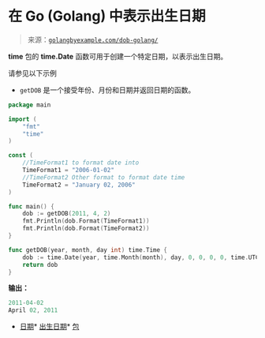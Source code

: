 <!--yml

类别：未分类

日期：2024-10-13 06:07:33

-->

# 在 Go (Golang) 中表示出生日期

> 来源：[`golangbyexample.com/dob-golang/`](https://golangbyexample.com/dob-golang/)

**time** 包的 **time.Date** 函数可用于创建一个特定日期，以表示出生日期。

请参见以下示例

+   `getDOB` 是一个接受年份、月份和日期并返回日期的函数。

```go
package main

import (
    "fmt"
    "time"
)

const (
    //TimeFormat1 to format date into
    TimeFormat1 = "2006-01-02"
    //TimeFormat2 Other format to format date time
    TimeFormat2 = "January 02, 2006"
)

func main() {
    dob := getDOB(2011, 4, 2)
    fmt.Println(dob.Format(TimeFormat1))
    fmt.Println(dob.Format(TimeFormat2))
}

func getDOB(year, month, day int) time.Time {
    dob := time.Date(year, time.Month(month), day, 0, 0, 0, 0, time.UTC)
    return dob
}
```

**输出：**

```go
2011-04-02
April 02, 2011
```

+   [日期](https://golangbyexample.com/tag/date/)*   [出生日期](https://golangbyexample.com/tag/dob/)*   [包](https://golangbyexample.com/tag/package/)
